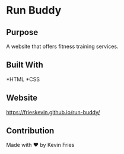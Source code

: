 # Run Buddy

## Purpose
A website that offers fitness training services.

## Built With
*HTML
*CSS

## Website
https://frieskevin.github.io/run-buddy/

## Contribution
Made with ❤️ by Kevin Fries
